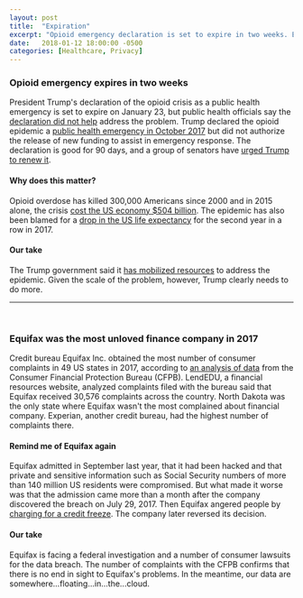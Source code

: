 ```yaml
---
layout: post
title:  "Expiration"
excerpt: "Opioid emergency declaration is set to expire in two weeks. Equifax was the most unloved  finance company in 2017."
date:   2018-01-12 18:00:00 -0500
categories: [Healthcare, Privacy]
---
```


### Opioid emergency expires in two weeks

President Trump's declaration of the opioid crisis as a public health emergency is set to expire on January 23, but public health officials say the <a href="https://www.politico.com/story/2018/01/11/opioids-epidemic-trump-addiction-emergency-order-335848" target="_blank">declaration did not help</a> address the problem. Trump declared the opioid epidemic a <a href="http://www.cnn.com/2017/10/26/politics/donald-trump-opioid-epidemic/index.html" target="_blank">public health emergency in October 2017</a> but did not authorize the release of new  funding to assist in emergency response. The declaration is good for 90 days, and a group of senators have <a href="https://www.baldwin.senate.gov/press-releases/opioid-public-health-emergency" target="_blank">urged Trump to renew it</a>.

#### Why does this matter?

Opioid overdose has killed 300,000 Americans since 2000 and in 2015 alone, the crisis <a href="http://www.sustainabilitymatters.info/healthcare/environment/2017/11/21/drugged.html" target="_blank">cost the US economy $504 billion</a>. The epidemic has also been blamed for a <a href="https://www.usatoday.com/story/news/2017/12/21/u-s-life-expectancy-drops-second-year-drug-deaths-spike-cdc/970283001/" target="_blank"> drop in the US life expectancy</a> for the second year in a row in 2017.

#### Our take

The Trump government said it <a href="https://www.whitehouse.gov/briefings-statements/president-donald-j-trump-taking-action-drug-addiction-opioid-crisis/" target="_blank">has mobilized resources</a> to address the epidemic. Given the scale of the problem, however, Trump clearly needs to do more.

* * *
<br />

### Equifax was the most unloved finance company in 2017

Credit bureau Equifax Inc. obtained the most number of consumer complaints in 49 US states in 2017, according to <a href="https://lendedu.com/blog/us-heatmap-cfpb-complaints" target="_blank">an analysis of data</a> from the Consumer Financial Protection Bureau (CFPB). LendEDU, a financial resources website, analyzed complaints filed with the bureau said that Equifax received 30,576 complaints across the country. North Dakota was the only state where Equifax wasn't the most complained about financial company. Experian, another credit bureau, had the highest number of complaints there.

#### Remind me of Equifax again

Equifax admitted in September last year, that it had been hacked and that private and sensitive information such as Social Security numbers of more than 140 million US residents were compromised. But what made it worse was that the admission came more than a month after the company discovered the breach on July 29, 2017. Then Equifax angered people by <a href="https://www.cnbc.com/2017/10/03/it-costs-consumers-4-point-1-billion-to-freeze-credit-reports.html" target="_blank">charging for a credit freeze</a>. The company later reversed its decision.

#### Our take

Equifax is facing a federal investigation and a number of consumer lawsuits for the data breach. The number of complaints with the CFPB confirms that there is no end in sight to Equifax's problems. In the meantime, our data are somewhere...floating...in...the...cloud.
